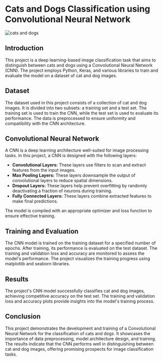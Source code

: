 # Cats and Dogs Classification using Convolutional Neural Network

![cats and dogs](https://goodboychan.github.io/images/copied_from_nb/image/cnn_result.png)
## Introduction

This project is a deep learning-based image classification task that aims to distinguish between cats and dogs using a Convolutional Neural Network (CNN). The project employs Python, Keras, and various libraries to train and evaluate the model on a dataset of cat and dog images.

## Dataset

The dataset used in this project consists of a collection of cat and dog images. It is divided into two subsets: a training set and a test set. The training set is used to train the CNN, while the test set is used to evaluate its performance. The data is preprocessed to ensure uniformity and compatibility with the CNN architecture.

## Convolutional Neural Network

A CNN is a deep learning architecture well-suited for image processing tasks. In this project, a CNN is designed with the following layers:

- **Convolutional Layers:** These layers use filters to scan and extract features from the input images.
- **Max Pooling Layers:** These layers downsample the output of convolutional layers to reduce spatial dimensions.
- **Dropout Layers:** These layers help prevent overfitting by randomly deactivating a fraction of neurons during training.
- **Fully Connected Layers:** These layers combine extracted features to make final predictions.

The model is compiled with an appropriate optimizer and loss function to ensure effective training.

## Training and Evaluation

The CNN model is trained on the training dataset for a specified number of epochs. After training, its performance is evaluated on the test dataset. The training and validation loss and accuracy are monitored to assess the model's performance. The project visualizes the training progress using matplotlib and seaborn libraries.

## Results

The project's CNN model successfully classifies cat and dog images, achieving competitive accuracy on the test set. The training and validation loss and accuracy plots provide insights into the model's training process.

## Conclusion

This project demonstrates the development and training of a Convolutional Neural Network for the classification of cats and dogs. It showcases the importance of data preprocessing, model architecture design, and training. The results indicate that the CNN performs well in distinguishing between cat and dog images, offering promising prospects for image classification tasks.
